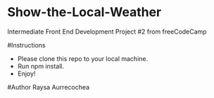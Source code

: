 # Show-the-Local-Weather
Intermediate Front End Development Project #2 from freeCodeCamp

#Instructions
- Please clone this repo to your local machine.
- Run npm install.
- Enjoy!

#Author
Raysa Aurrecochea
